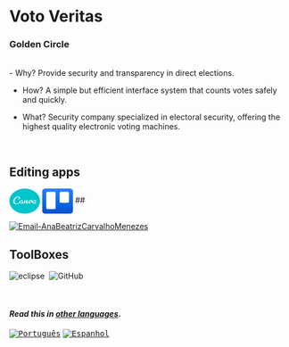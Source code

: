# Voto Veritas

### Golden Circle
<br/>
- Why? Provide security and transparency in direct elections.

- How? A simple but efficient interface system that counts votes safely and quickly.

- What? Security company specialized in electoral security, offering the highest quality electronic voting machines.
<br/>

## Editing apps
  <img align= "center" alt="VotoVeritas-Canva" height="45" width="55" src="https://github.com/devicons/devicon/blob/master/icons/canva/canva-original.svg" />
  <img align= "center" alt="VotoVeritas-Trello" height="45" width="55" src="https://github.com/devicons/devicon/blob/master/icons/trello/trello-original.svg" />
## 

  <a target="_blank" href="mailto:votoveritas@gmail.com"> <img height="30" width="120" alt="Email-AnaBeatrizCarvalhoMenezes" src="https://img.shields.io/badge/Gmail-D14836?style=for-the-        badge&logo=gmail&logoColor=white"/></a>
  
## ToolBoxes
![eclipse](https://img.shields.io/badge/Eclipse-0D1117?style=for-the-badge&logo=eclipse&logoColor=roxo)&nbsp;
![GitHub](https://img.shields.io/badge/-GitHub-0D1117?style=for-the-badge&logo=github&labelColor=14354C)&nbsp;

</div><br>

#### _Read this in [other languages](Translations/translations.md)._
<kbd>[<img title="Português" alt="Português" src="https://www.countryflags.com/wp-content/uploads/brazil-flag-png-large.png" width="60">](Translations/README.pt_br.md)</kbd>
<kbd>[<img title="Espanhol" alt="Espanhol" src="https://www.countryflags.com/wp-content/uploads/spain-flag-png-large.png" width="60">](Translations/README.esp.md)</kbd>
